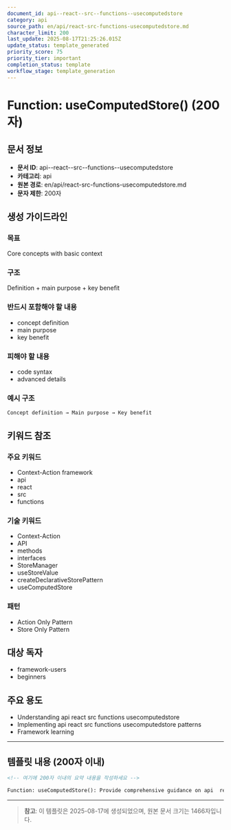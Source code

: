 ```yaml
---
document_id: api--react--src--functions--usecomputedstore
category: api
source_path: en/api/react-src-functions-usecomputedstore.md
character_limit: 200
last_update: 2025-08-17T21:25:26.015Z
update_status: template_generated
priority_score: 75
priority_tier: important
completion_status: template
workflow_stage: template_generation
---
```


# Function: useComputedStore() (200자)

## 문서 정보
- **문서 ID**: api--react--src--functions--usecomputedstore
- **카테고리**: api
- **원본 경로**: en/api/react-src-functions-usecomputedstore.md
- **문자 제한**: 200자

## 생성 가이드라인

### 목표
Core concepts with basic context

### 구조
Definition + main purpose + key benefit

### 반드시 포함해야 할 내용
- concept definition
- main purpose
- key benefit

### 피해야 할 내용  
- code syntax
- advanced details

### 예시 구조
```
Concept definition → Main purpose → Key benefit
```

## 키워드 참조

### 주요 키워드
- Context-Action framework
- api
- react
- src
- functions

### 기술 키워드
- Context-Action
- API
- methods
- interfaces
- StoreManager
- useStoreValue
- createDeclarativeStorePattern
- useComputedStore

### 패턴
- Action Only Pattern
- Store Only Pattern

## 대상 독자
- framework-users
- beginners

## 주요 용도
- Understanding api  react  src  functions  usecomputedstore
- Implementing api  react  src  functions  usecomputedstore patterns
- Framework learning

---

## 템플릿 내용 (200자 이내)

```markdown
<!-- 여기에 200자 이내의 요약 내용을 작성하세요 -->

Function: useComputedStore(): Provide comprehensive guidance on api  react  src  functions  usecomputedstore의 핵심 개념과 Context-Action 프레임워크에서의 역할을 간단히 설명.
```

---

> **참고**: 이 템플릿은 2025-08-17에 생성되었으며, 
> 원본 문서 크기는 1466자입니다.
